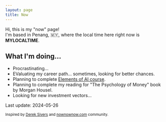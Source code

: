 ```yaml
---
layout: page
title: Now
---
```


Hi, this is my "now" page!<br>
I'm based in Penang, 🇲🇾, where the local time here right now is <strong id="localTime">MYLOCALTIME</strong>.

## What I'm doing...

- Procrastinating...
- EValuating my career path... sometimes, looking for better chances.
- Planning to complete [Elements of AI course](https://course.elementsofai.com/).
- Planning to complete my reading for "The Psychology of Money" book by Morgan Housel.
- Looking for new investment vectors...

Last update: 2024-05-26

<small>Inspired by [Derek Sivers](https://sive.rs/nowff) and [nownownow.com](https://nownownow.com/) community.</small>

<script>
function updateClock() {
  var now = new Date(new Date().toLocaleString('en-US', { timeZone: 'Asia/Kuala_Lumpur' }));
  var timeString = now.toLocaleTimeString('en-US', { hour: 'numeric', minute: 'numeric', second: 'numeric', hour12: true });
  var dayName = now.toLocaleDateString('en-US', { weekday: 'long' });
  document.getElementById('localTime').textContent = timeString + " (" + dayName + ")";
}
setInterval(updateClock, 1000);
updateClock();
</script>